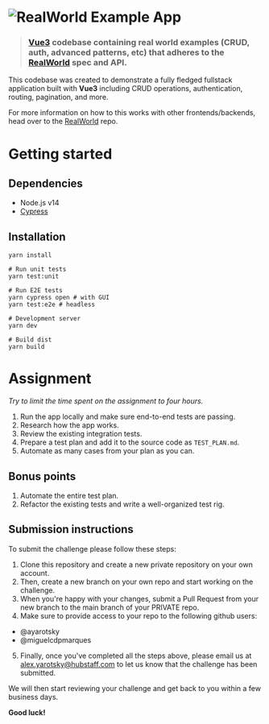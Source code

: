 # ![RealWorld Example App](logo.png)

> ### [Vue3](https://v3.vuejs.org/) codebase containing real world examples (CRUD, auth, advanced patterns, etc) that adheres to the [RealWorld](https://github.com/gothinkster/realworld) spec and API.

This codebase was created to demonstrate a fully fledged fullstack application built with **Vue3** including CRUD operations, authentication, routing, pagination, and more.

For more information on how to this works with other frontends/backends, head over to the [RealWorld](https://github.com/gothinkster/realworld) repo.

# Getting started

## Dependencies

* Node.js v14
* [Cypress](https://www.cypress.io/)

## Installation

```shell script
yarn install

# Run unit tests
yarn test:unit

# Run E2E tests
yarn cypress open # with GUI
yarn test:e2e # headless

# Development server
yarn dev

# Build dist
yarn build
```

# Assignment

_Try to limit the time spent on the assignment to four hours._

1. Run the app locally and make sure end-to-end tests are passing.
2. Research how the app works.
3. Review the existing integration tests.
4. Prepare a test plan and add it to the source code as `TEST_PLAN.md`.
5. Automate as many cases from your plan as you can.

## Bonus points

1. Automate the entire test plan.
2. Refactor the existing tests and write a well-organized test rig.

## Submission instructions

To submit the challenge please follow these steps:
1. Clone this repository and create a new private repository on your own account.
2. Then, create a new branch on your own repo and start working on the challenge.
3. When you're happy with your changes, submit a Pull Request from your new branch to the main branch of your PRIVATE repo.
4. Make sure to provide access to your repo to the following github users:
- @ayarotsky
- @miguelcdpmarques
5. Finally, once you've completed all the steps above, please email us at alex.yarotsky@hubstaff.com to let us know that the challenge has been submitted.

We will then start reviewing your challenge and get back to you within a few business days.

**Good luck!**
